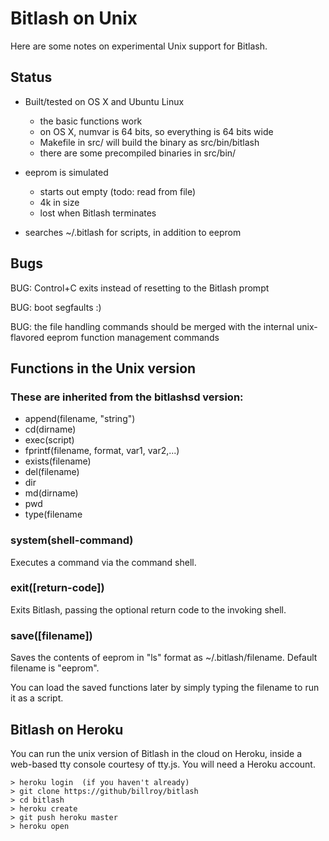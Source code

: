 # Bitlash on Unix

Here are some notes on experimental Unix support for Bitlash.

## Status

- Built/tested on OS X and Ubuntu Linux
	- the basic functions work
	- on OS X, numvar is 64 bits, so everything is 64 bits wide
	- Makefile in src/ will build the binary as src/bin/bitlash
	- there are some precompiled binaries in src/bin/

- eeprom is simulated
	- starts out empty (todo: read from file)
	- 4k in size
	- lost when Bitlash terminates

- searches ~/.bitlash for scripts, in addition to eeprom

## Bugs

BUG: Control+C exits instead of resetting to the Bitlash prompt

BUG: boot segfaults :)

BUG: the file handling commands should be merged with the internal unix-flavored eeprom function management commands

## Functions in the Unix version


### These are inherited from the bitlashsd version:

- append(filename, "string")
- cd(dirname)
- exec(script)
- fprintf(filename, format, var1, var2,...)
- exists(filename)
- del(filename)
- dir
- md(dirname)
- pwd
- type(filename

### system(shell-command)

Executes a command via the command shell.

### exit([return-code])

Exits Bitlash, passing the optional return code to the invoking shell.

### save([filename])

Saves the contents of eeprom in "ls" format as ~/.bitlash/filename.  Default filename is "eeprom".

You can load the saved functions later by simply typing the filename to run it as a script.

## Bitlash on Heroku

You can run the unix version of Bitlash in the cloud on Heroku, inside a web-based tty console courtesy of tty.js.  You will need a Heroku account.

	> heroku login 	(if you haven't already)
	> git clone https://github/billroy/bitlash
	> cd bitlash
	> heroku create
	> git push heroku master
	> heroku open

